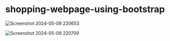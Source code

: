 # shopping-webpage-using-bootstrap


![Screenshot 2024-05-09 220653](https://github.com/Yesha2004/shopping-webpage-using-bootstrap/assets/139550824/83858d38-4e66-40be-b4f7-aa6900cfd212)




![Screenshot 2024-05-09 220709](https://github.com/Yesha2004/shopping-webpage-using-bootstrap/assets/139550824/df1c34a0-1878-486d-9ce4-8f5258d1388e)
